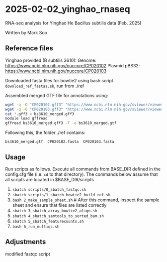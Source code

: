 # 2025-02-02_yinghao_rnaseq
RNA-seq analysis for Yinghao He Bacillus subtilis data (Feb. 2025)

Written by Mark Soo

## Reference files

Yinghao provided (B subtilis 3610): 
Genome: https://www.ncbi.nlm.nih.gov/nuccore/CP020102
Plasmid pBS32: https://www.ncbi.nlm.nih.gov/nuccore/CP020103

Downloaded fasta files for bowtie2 using bash script `download_ref_fastas.sh`, run from ./ref 

Assembled merged GTF file for annotations using:
```bash
wget -q -O "CP020102.gff3" "https://www.ncbi.nlm.nih.gov/sviewer/viewer.cgi?db=nuccore&id=CP020102&report=gff3&retmode=text"
wget -q -O "CP020103.gff3" "https://www.ncbi.nlm.nih.gov/sviewer/viewer.cgi?db=nuccore&id=CP020103&report=gff3&retmode=text"
cat *.gff3 > bs3610_merged.gff3
module load gffread
gffread bs3610_merged.gff3 -T -o bs3610_merged.gtf
```

Following this, the folder ./ref contains:
```text
bs3610_merged.gtf  CP020102.fasta  CP020103.fasta
```

##  Usage
Run scripts as follows.  Execute all commands from BASE_DIR defined in the config.cfg file (i.e. `cd` to that directory).
The commands below assume that all scripts are located in $BASE_DIR/scripts

1. `sbatch scripts/0_sbatch_fastqc.sh`
2. `sbatch scripts/1_sbatch_bowtie2_build_ref.sh`
3. `bash 2_make_sample_sheet.sh`  # After this command, inspect the sample sheet and ensure that files are listed correctly
4. `sbatch 3_sbatch_array_bowtie2_align.sh`
5. `sbatch 4_sbatch_samtools_to_sorted_bam.sh`
6. `sbatch 5_sbatch_featurecounts.sh`
7. `bash 6_run_multiqc.sh`

## Adjustments

modified fastqc script

